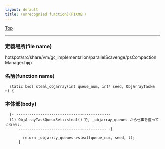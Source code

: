 ```yaml
---
layout: default
title: (unrecognied function)(FIXME!)
---
```

[Top](../index.html)

--- 
### 定義場所(file name)
hotspot/src/share/vm/gc_implementation/parallelScavenge/psCompactionManager.hpp

### 名前(function name)
```
  static bool steal_objarray(int queue_num, int* seed, ObjArrayTask& t) {
```

### 本体部(body)
```
  {- -------------------------------------------
  (1) ObjArrayTaskQueueSet::steal() で, _objarray_queues から仕事を盗ってくるだけ.
      ---------------------------------------- -}

	    return _objarray_queues->steal(queue_num, seed, t);
	  }
	
```


